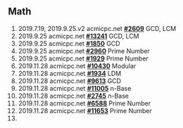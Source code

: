 ## Math

1. 2019.7.19, 2019.9.25.v2 acmicpc.net [**#2609**](https://www.acmicpc.net/problem/2609) GCD, LCM
2. 2019.9.25 acmicpc.net [**#13241**](https://www.acmicpc.net/problem/13241) GCD, LCM
3. 2019.9.25 acmicpc.net [**#1850**](https://www.acmicpc.net/problem/1850) GCD
4. 2019.9.25 acmicpc.net [**#2960**](https://www.acmicpc.net/problem/2960) Prime Number
5. 2019.9.25 acmicpc.net [**#1929**](https://www.acmicpc.net/problem/1929) Prime Number
6. 2019.11.28 acmicpc.net [**#10430**](https://www.acmicpc.net/problem/10430) Modular
7. 2019.11.28 acmicpc.net [**#1934**](https://www.acmicpc.net/problem/1934) LDM
8. 2019.11.28 acmicpc.net [**#9613**](https://www.acmicpc.net/problem/9613) GCD
9. 2019.11.28 acmicpc.net [**#11005**](https://www.acmicpc.net/problem/11005) n-Base
10. 2019.11.28 acmicpc.net [**#2745**](https://www.acmicpc.net/problem/2745) n-Base
11. 2019.11.28 acmicpc.net [**#6588**](https://www.acmicpc.net/problem/6588) Prime Number
12. 2019.11.28 acmicpc.net [**#11653**](https://www.acmicpc.net/problem/6588) Prime Number
13. 


